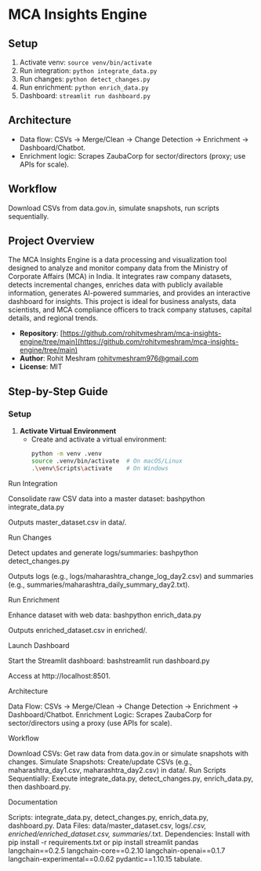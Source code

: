# MCA Insights Engine
## Setup
1. Activate venv: `source venv/bin/activate`
2. Run integration: `python integrate_data.py`
3. Run changes: `python detect_changes.py`
4. Run enrichment: `python enrich_data.py`
5. Dashboard: `streamlit run dashboard.py`

## Architecture
- Data flow: CSVs -> Merge/Clean -> Change Detection -> Enrichment -> Dashboard/Chatbot.
- Enrichment logic: Scrapes ZaubaCorp for sector/directors (proxy; use APIs for scale).

## Workflow
Download CSVs from data.gov.in, simulate snapshots, run scripts sequentially.


## Project Overview
The MCA Insights Engine is a data processing and visualization tool designed to analyze and monitor company data from the Ministry of Corporate Affairs (MCA) in India. It integrates raw company datasets, detects incremental changes, enriches data with publicly available information, generates AI-powered summaries, and provides an interactive dashboard for insights. This project is ideal for business analysts, data scientists, and MCA compliance officers to track company statuses, capital details, and regional trends.

- **Repository**: [https://github.com/rohitvmeshram/mca-insights-engine/tree/main](https://github.com/rohitvmeshram/mca-insights-engine/tree/main)
- **Author**: Rohit Meshram <rohitvmeshram976@gmail.com> 
- **License**: MIT

## Step-by-Step Guide

### Setup
1. **Activate Virtual Environment**
   - Create and activate a virtual environment:
     ```bash
     python -m venv .venv
     source .venv/bin/activate  # On macOS/Linux
     .\venv\Scripts\activate    # On Windows

Run Integration

Consolidate raw CSV data into a master dataset:
bashpython integrate_data.py

Outputs master_dataset.csv in data/.


Run Changes

Detect updates and generate logs/summaries:
bashpython detect_changes.py

Outputs logs (e.g., logs/maharashtra_change_log_day2.csv) and summaries (e.g., summaries/maharashtra_daily_summary_day2.txt).


Run Enrichment

Enhance dataset with web data:
bashpython enrich_data.py

Outputs enriched_dataset.csv in enriched/.


Launch Dashboard

Start the Streamlit dashboard:
bashstreamlit run dashboard.py

Access at http://localhost:8501.



Architecture

Data Flow: CSVs -> Merge/Clean -> Change Detection -> Enrichment -> Dashboard/Chatbot.
Enrichment Logic: Scrapes ZaubaCorp for sector/directors using a proxy (use APIs for scale).

Workflow

Download CSVs: Get raw data from data.gov.in or simulate snapshots with changes.
Simulate Snapshots: Create/update CSVs (e.g., maharashtra_day1.csv, maharashtra_day2.csv) in data/.
Run Scripts Sequentially: Execute integrate_data.py, detect_changes.py, enrich_data.py, then dashboard.py.

Documentation

Scripts: integrate_data.py, detect_changes.py, enrich_data.py, dashboard.py.
Data Files: data/master_dataset.csv, logs/*.csv, enriched/enriched_dataset.csv, summaries/*.txt.
Dependencies: Install with pip install -r requirements.txt or pip install streamlit pandas langchain==0.2.5 langchain-core==0.2.10 langchain-openai==0.1.7 langchain-experimental==0.0.62 pydantic==1.10.15 tabulate.
